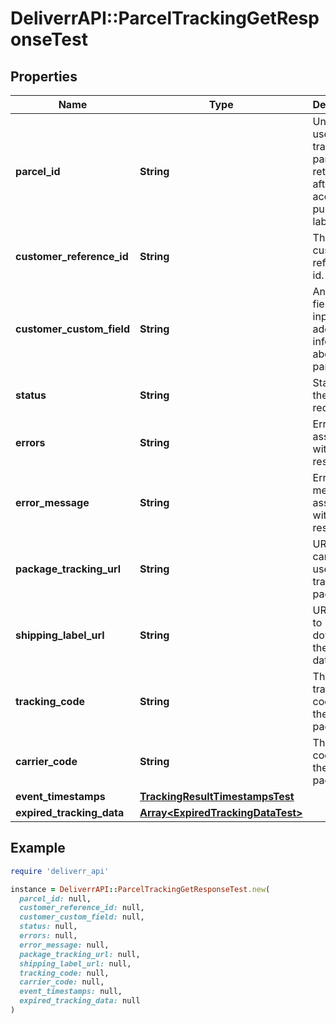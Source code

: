 # DeliverrAPI::ParcelTrackingGetResponseTest

## Properties

| Name | Type | Description | Notes |
| ---- | ---- | ----------- | ----- |
| **parcel_id** | **String** | Unique ID used to track the parcel, returned after acquiring a purchase label. | [optional] |
| **customer_reference_id** | **String** | The customer reference id. | [optional] |
| **customer_custom_field** | **String** | An optional field to input additional information about the parcel. | [optional] |
| **status** | **String** | Status of the tracking request. |  |
| **errors** | **String** | Errors associated with the response. | [optional] |
| **error_message** | **String** | Error messages associated with the response. | [optional] |
| **package_tracking_url** | **String** | URL that can be used to track the package. | [optional] |
| **shipping_label_url** | **String** | URL used to download the label data. | [optional] |
| **tracking_code** | **String** | The tracking code for the package. | [optional] |
| **carrier_code** | **String** | The carrier code for the package. | [optional] |
| **event_timestamps** | [**TrackingResultTimestampsTest**](TrackingResultTimestampsTest.md) |  |  |
| **expired_tracking_data** | [**Array&lt;ExpiredTrackingDataTest&gt;**](ExpiredTrackingDataTest.md) |  | [optional] |

## Example

```ruby
require 'deliverr_api'

instance = DeliverrAPI::ParcelTrackingGetResponseTest.new(
  parcel_id: null,
  customer_reference_id: null,
  customer_custom_field: null,
  status: null,
  errors: null,
  error_message: null,
  package_tracking_url: null,
  shipping_label_url: null,
  tracking_code: null,
  carrier_code: null,
  event_timestamps: null,
  expired_tracking_data: null
)
```


